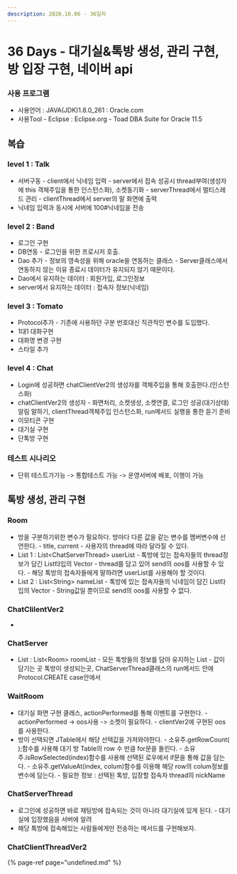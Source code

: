 ```yaml
---
description: 2020.10.06 - 36일차
---
```


# 36 Days - 대기실&톡방 생성, 관리 구현, 방 입장 구현, 네이버 api

### 사용 프로그램

* 사용언어 : JAVA\(JDK\)1.8.0\_261 : Oracle.com
* 사용Tool  - Eclipse : Eclipse.org - Toad DBA Suite for Oracle 11.5

## 복습

### level 1 : Talk

* 서버구동 - client에서 닉네임 입력 - server에서 접속 성공시 thread부여\(생성자에 this 객체주입을 통한 인스턴스화\), 소켓동기화 - serverThread에서 멀티스레드 관리 - clientThread에서 server의 말 화면에 출력
* 닉네임 입력과 동시에 서버에 100\#닉네임을 전송

### level 2 : Band

* 로그인 구현
* DB연동  - 로그인을 위한 프로시저 호출.
* Dao 추가 - 정보의 영속성을 위해 oracle을 연동하는 클래스 - Server클래스에서 연동하지 않는 이유   종료시 데이터가 유지되지 않기 때문이다.
* Dao에서 유지하는 데이터 : 회원가입, 로그인정보
* server에서 유지하는 데이터 : 접속자 정보\(닉네임\)

### level 3 : Tomato

* Protocol추가 - 기존에 사용하던 구분 번호대신 직관적인 변수를 도입했다.
* 1대1 대화구현
* 대화명 변경 구현
* 스타일 추가

### level 4 : Chat

* Login에 성공하면 chatClientVer2의 생성자를 객체주입을 통해 호출한다.\(인스턴스화\)
* chatClientVer2의 생성자 - 화면처리, 소켓생성, 소켓연결, 로그인 성공\(대기상태\)알림 말하기, clientThread객체주입 인스턴스화, run메서드 실행을 통한 듣기 준비
* 이모티콘 구현
* 대기실 구현
* 단톡방 구현

### 테스트 시나리오

* 단위 테스트가가능 -&gt; 통합테스트 가능 -&gt; 운영서버에 배포, 이행이 가능

## 톡방 생성, 관리 구현

### Room

* 방을 구분하기위한 변수가 필요하다. 방마다 다른 값을 같는 변수를 멤버변수에 선언한다. - title, current - 사용자의 thread에 따라 달라질 수 있다.
* List 1 :  List&lt;ChatServerThread&gt; userList  - 톡방에 있는 접속자들의 thread정보가 담긴 List타입의 Vector - thread를 담고 있어 send의 oos를 사용할 수 있다. - 해당 톡방의 접속자들에게 말하려면 userList를 사용해야 할 것이다.
* List 2 : List&lt;String&gt; nameList -  톡방에 있는 접속자들의 닉네임이 담긴 List타입의 Vector - String값일 뿐이므로 send의 oos를 사용할 수 없다.

### ChatClilentVer2

* 
### ChatServer

* List : List&lt;Room&gt; roomList - 모든 톡방들의 정보를 담아 유지하는 List - 값이 담기는 곳   톡방이 생성되는곳, ChatServerThread클래스의 run메서드 안에 Protocol.CREATE case안에서

### WaitRoom

* 대기실 화면 구현 클래스, actionPerformed를 통해 이벤트를 구현한다. - actionPerformed -&gt; oos사용 -&gt; 소켓이 필요하다. - clientVer2에 구현된 oos를 사용한다.
* 방이 선택되면 JTable에서 해당 선택값을 가져와야한다. - 소유주.getRowCount\( \);함수를 사용해 대기 방 Table의 row 수 만큼 for문을 돌린다. - 소유주.isRowSelected\(index\)함수를 사용해 선택된 로우에서 if문을 통해 값을 담는다. - 소유주.getValueAt\(index, colum\)함수를 이용해 해당 row의 colum정보를 변수에 담는다. - 필요한 정보 : 선택된 톡방, 입장할 접속자 thread의 nickName

### ChatServerThread

* 로그인에 성공하면 바로 채팅방에 접속되는 것이 아니라 대기실에 있게 된다. - 대기실에 입장했음을 서버에 알려 
* 해당 톡방에 접속해있는 사람들에게만 전송하는 메서드를 구현해보자.

### ChatClientThreadVer2

{% page-ref page="undefined.md" %}



